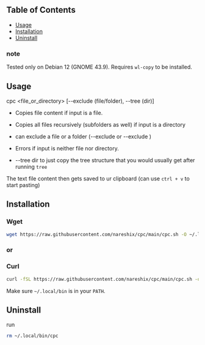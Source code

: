 
## Table of Contents
- [Usage](#usage)
- [Installation](#installation)
- [Uninstall](#uninstall)


### note
Tested only on Debian 12 (GNOME 43.9). Requires `wl-copy`  to be installed. 
## Usage

cpc <file_or_directory> [--exclude (file/folder), --tree (dir)]

- Copies file content if input is a file.

- Copies all files recursively (subfolders as well) if input is a directory

- can exclude a file or a folder (--exclude <file> or --exclude <folder>)

- Errors if input is neither file nor directory.

- --tree dir to just  copy the tree structure that you would usually get after running `tree`

The text file content then gets saved to ur clipboard (can use ```ctrl + v``` to start pasting)


## Installation

### Wget 
```bash
wget https://raw.githubusercontent.com/nareshix/cpc/main/cpc.sh -O ~/.local/bin/cpc && chmod +x ~/.local/bin/cpc
```
### or

### Curl 
```bash
curl -fSL https://raw.githubusercontent.com/nareshix/cpc/main/cpc.sh -o ~/.local/bin/cpc && chmod +x ~/.local/bin/cpc
```

Make sure `~/.local/bin` is in your `PATH`.


## Uninstall
run 
```bash
rm ~/.local/bin/cpc
```
